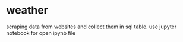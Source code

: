 # weather
scraping data from websites and collect them in sql table.
use jupyter notebook for open ipynb file

